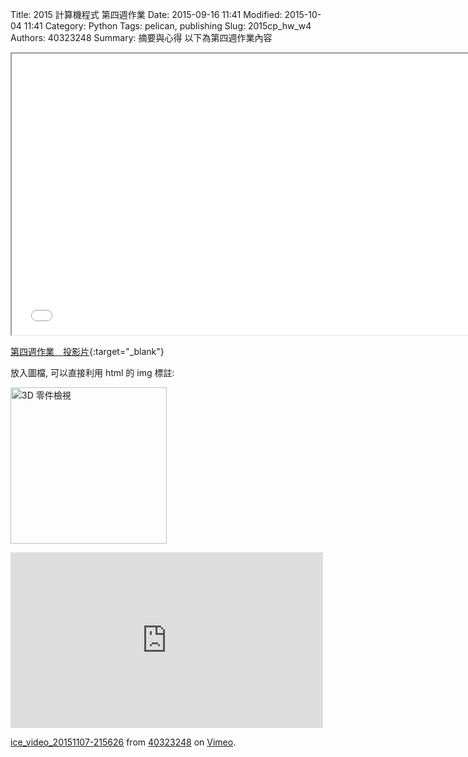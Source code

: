 Title: 2015 計算機程式 第四週作業
Date: 2015-09-16 11:41
Modified: 2015-10-04 11:41
Category: Python
Tags: pelican, publishing
Slug: 2015cp_hw_w4
Authors: 40323248
Summary: 摘要與心得
以下為第四週作業內容

<iframe src="40323248_cp_w4.html" width="750" height="450"></iframe>

[第四週作業　投影片](40323248_cp_w4.html){:target="_blank"}

放入圖檔, 可以直接利用 html 的 img 標註:

<img src="images/3d_parts_viewer.png" width="250" alt="3D 零件檢視"></img>
<br>
<iframe src="https://player.vimeo.com/video/144976293" width="500" height="281" frameborder="0" webkitallowfullscreen mozallowfullscreen allowfullscreen></iframe> <p><a href="https://vimeo.com/144976293">ice_video_20151107-215626</a> from <a href="https://vimeo.com/user44975888">40323248</a> on <a href="https://vimeo.com">Vimeo</a>.</p>

